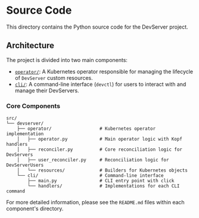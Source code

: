 # Source Code

This directory contains the Python source code for the DevServer project.

## Architecture

The project is divided into two main components:

-   [`operator/`](./operator/README.md): A Kubernetes operator responsible for managing the lifecycle of `DevServer` custom resources.
-   [`cli/`](./cli/README.md): A command-line interface (`devctl`) for users to interact with and manage their DevServers.

### Core Components

```
src/
└── devserver/
    ├── operator/                  # Kubernetes operator implementation
    │   ├── operator.py            # Main operator logic with Kopf handlers
    │   ├── reconciler.py          # Core reconciliation logic for DevServers
    │   ├── user_reconciler.py     # Reconciliation logic for DevServerUsers
    │   └── resources/             # Builders for Kubernetes objects
    └── cli/                       # Command-line interface
        ├── main.py                # CLI entry point with click
        └── handlers/              # Implementations for each CLI command
```

For more detailed information, please see the `README.md` files within each component's directory.
